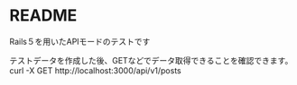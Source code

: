 # README
Rails５を用いたAPIモードのテストです 

テストデータを作成した後、GETなどでデータ取得できることを確認できます。
curl -X GET http://localhost:3000/api/v1/posts

